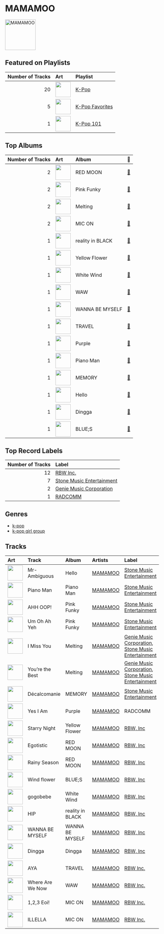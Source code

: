 
# MAMAMOO


<img src="https://i.scdn.co/image/ab6761610000e5ebe12972169702affd7a4c48ec" alt="MAMAMOO" width="100" />

## Featured on Playlists
|   Number of Tracks | Art                                                                                                                                                                                                                         | Playlist                                           |
|-------------------:|:----------------------------------------------------------------------------------------------------------------------------------------------------------------------------------------------------------------------------|:---------------------------------------------------|
|                 20 | <img src="https://mosaic.scdn.co/640/ab67616d0000b273505190077497c230422f2934ab67616d0000b2737dd8f95320e8ef08aa121dfeab67616d0000b2738164cd1a2e03b7ca2db9ff5eab67616d0000b273f7da7c0f322b7a1c95190d92" alt="" width="50" /> | [K-Pop](../playlists/k_pop.md)                     |
|                  5 | <img src="https://mosaic.scdn.co/640/ab67616d0000b2734ed058b71650a6ca2c04adffab67616d0000b273714e56679ab196354e2e443eab67616d0000b2737dd8f95320e8ef08aa121dfeab67616d0000b2738c4a282e84a53c1c8acf129a" alt="" width="50" /> | [K-Pop Favorites](../playlists/k_pop_favorites.md) |
|                  1 | <img src="https://mosaic.scdn.co/640/ab67616d0000b2735c041fe9e3c9de436047d86bab67616d0000b2737a393b04e8ced571618223e8ab67616d0000b2737dd8f95320e8ef08aa121dfeab67616d0000b273829305487c8f3b96a1d955b3" alt="" width="50" /> | [K-Pop 101](../playlists/k_pop_101.md)             |
## Top Albums

|   Number of Tracks | Art                                                                                              | Album            | 🔗                                                          |
|-------------------:|:-------------------------------------------------------------------------------------------------|:-----------------|:-----------------------------------------------------------|
|                  2 | <img src="https://i.scdn.co/image/ab67616d0000b2734a8b951ff5979dc187340b1d" alt="" width="50" /> | RED MOON         | [🔗](https://open.spotify.com/album/6GhELYbXRo1LOqRPOCsQrF) |
|                  2 | <img src="https://i.scdn.co/image/ab67616d0000b273a6ea41f7103f07588c18bbdb" alt="" width="50" /> | Pink Funky       | [🔗](https://open.spotify.com/album/5Fy5PyBWqMNK7xvXO9Q32f) |
|                  2 | <img src="https://i.scdn.co/image/ab67616d0000b27338fc902e1d368df7fc0d77a3" alt="" width="50" /> | Melting          | [🔗](https://open.spotify.com/album/11hjJntrvmauDoga4Krr0U) |
|                  2 | <img src="https://i.scdn.co/image/ab67616d0000b27322f0e32bfb91476f0ad96656" alt="" width="50" /> | MIC ON           | [🔗](https://open.spotify.com/album/6TOnqVuglIk6Db2TdUwTcZ) |
|                  1 | <img src="https://i.scdn.co/image/ab67616d0000b2739d650d0d98caf3f54b842a0b" alt="" width="50" /> | reality in BLACK | [🔗](https://open.spotify.com/album/7CucpzwxAZ6kHmctI9eo4X) |
|                  1 | <img src="https://i.scdn.co/image/ab67616d0000b2736847aa7310791dcd66f16a5e" alt="" width="50" /> | Yellow Flower    | [🔗](https://open.spotify.com/album/4G9qMxS9c4W5PPNdPrTaLn) |
|                  1 | <img src="https://i.scdn.co/image/ab67616d0000b2738612b3a74fefaf72ddc92d08" alt="" width="50" /> | White Wind       | [🔗](https://open.spotify.com/album/60m09rutmwj5ewOJoFIAVY) |
|                  1 | <img src="https://i.scdn.co/image/ab67616d0000b273ae843591bcdace9489c86fb0" alt="" width="50" /> | WAW              | [🔗](https://open.spotify.com/album/0gt7dy4ONFo6uc8D5w2WNi) |
|                  1 | <img src="https://i.scdn.co/image/ab67616d0000b273520ea0d948ced66d1c1764e2" alt="" width="50" /> | WANNA BE MYSELF  | [🔗](https://open.spotify.com/album/0n62copUsWrST9M6AsYfZI) |
|                  1 | <img src="https://i.scdn.co/image/ab67616d0000b2731cc469da4da1bccfa16867be" alt="" width="50" /> | TRAVEL           | [🔗](https://open.spotify.com/album/3xje7wSW2xwQx2GNJ5cfNu) |
|                  1 | <img src="https://i.scdn.co/image/ab67616d0000b2737709b0a8ba9059fc46fefcb2" alt="" width="50" /> | Purple           | [🔗](https://open.spotify.com/album/7lqVInQc3l7SbnbZa2cpFJ) |
|                  1 | <img src="https://i.scdn.co/image/ab67616d0000b2737752724657197df65e7c82f9" alt="" width="50" /> | Piano Man        | [🔗](https://open.spotify.com/album/1kdURRaOTpDCQqsVIU5CiT) |
|                  1 | <img src="https://i.scdn.co/image/ab67616d0000b273733b6abfa76a28b999feb572" alt="" width="50" /> | MEMORY           | [🔗](https://open.spotify.com/album/3Q34hV5fBbMpRpADmlptr7) |
|                  1 | <img src="https://i.scdn.co/image/ab67616d0000b27367f8236540d6f145e2f0baa1" alt="" width="50" /> | Hello            | [🔗](https://open.spotify.com/album/3Z9cZon6ukg4rvGYu7i4NA) |
|                  1 | <img src="https://i.scdn.co/image/ab67616d0000b273b4fd0ba98f675df97c5748b1" alt="" width="50" /> | Dingga           | [🔗](https://open.spotify.com/album/4xzsBcZaK04c8IE5iVyMNK) |
|                  1 | <img src="https://i.scdn.co/image/ab67616d0000b273b1f57af57a103eb28110c9d8" alt="" width="50" /> | BLUE;S           | [🔗](https://open.spotify.com/album/59QELOU685J1AMB2paryAx) |

## Top Record Labels

|   Number of Tracks | Label                                                               |
|-------------------:|:--------------------------------------------------------------------|
|                 12 | [RBW Inc.](../labels/rbw_inc_.md)                                   |
|                  7 | [Stone Music Entertainment](../labels/stone_music_entertainment.md) |
|                  2 | [Genie Music Corporation](../labels/genie_music_corporation.md)     |
|                  1 | [RADCOMM](../labels/radcomm.md)                                     |

## Genres

- [k-pop](../genres/k_pop.md)
- [k-pop girl group](../genres/k_pop_girl_group.md)

## Tracks

| Art                                                                                              | Track            | Album            | Artists               | Label                                                                                                                                | 💚   | 🔗                                                          |
|:-------------------------------------------------------------------------------------------------|:-----------------|:-----------------|:----------------------|:-------------------------------------------------------------------------------------------------------------------------------------|:----|:-----------------------------------------------------------|
| <img src="https://i.scdn.co/image/ab67616d0000b27367f8236540d6f145e2f0baa1" alt="" width="50" /> | Mr-Ambiguous     | Hello            | [MAMAMOO](mamamoo.md) | [Stone Music Entertainment](../labels/stone_music_entertainment.md)                                                                  | 💚   | [🔗](https://open.spotify.com/track/4VOZzJeoNhvvTaGTztogVt) |
| <img src="https://i.scdn.co/image/ab67616d0000b2737752724657197df65e7c82f9" alt="" width="50" /> | Piano Man        | Piano Man        | [MAMAMOO](mamamoo.md) | [Stone Music Entertainment](../labels/stone_music_entertainment.md)                                                                  | 💚   | [🔗](https://open.spotify.com/track/2CC7fLFEcJBrO82NUwi9Op) |
| <img src="https://i.scdn.co/image/ab67616d0000b273a6ea41f7103f07588c18bbdb" alt="" width="50" /> | AHH OOP!         | Pink Funky       | [MAMAMOO](mamamoo.md) | [Stone Music Entertainment](../labels/stone_music_entertainment.md)                                                                  | 💚   | [🔗](https://open.spotify.com/track/5bhPsVZrng5VjNKh822yJH) |
| <img src="https://i.scdn.co/image/ab67616d0000b273a6ea41f7103f07588c18bbdb" alt="" width="50" /> | Um Oh Ah Yeh     | Pink Funky       | [MAMAMOO](mamamoo.md) | [Stone Music Entertainment](../labels/stone_music_entertainment.md)                                                                  | 💚   | [🔗](https://open.spotify.com/track/0icGgAiUx5b0amQLycmGUr) |
| <img src="https://i.scdn.co/image/ab67616d0000b27338fc902e1d368df7fc0d77a3" alt="" width="50" /> | I Miss You       | Melting          | [MAMAMOO](mamamoo.md) | [Genie Music Corporation](../labels/genie_music_corporation.md), [Stone Music Entertainment](../labels/stone_music_entertainment.md) |     | [🔗](https://open.spotify.com/track/6XmZNkGNEJngWnT7ITrLpV) |
| <img src="https://i.scdn.co/image/ab67616d0000b27338fc902e1d368df7fc0d77a3" alt="" width="50" /> | You’re the Best  | Melting          | [MAMAMOO](mamamoo.md) | [Genie Music Corporation](../labels/genie_music_corporation.md), [Stone Music Entertainment](../labels/stone_music_entertainment.md) |     | [🔗](https://open.spotify.com/track/3BUZUCu1uHaTvroizwqLHt) |
| <img src="https://i.scdn.co/image/ab67616d0000b273733b6abfa76a28b999feb572" alt="" width="50" /> | Décalcomanie     | MEMORY           | [MAMAMOO](mamamoo.md) | [Stone Music Entertainment](../labels/stone_music_entertainment.md)                                                                  | 💚   | [🔗](https://open.spotify.com/track/5WitNasXEIRptoLIQUcXMx) |
| <img src="https://i.scdn.co/image/ab67616d0000b2737709b0a8ba9059fc46fefcb2" alt="" width="50" /> | Yes I Am         | Purple           | [MAMAMOO](mamamoo.md) | RADCOMM                                                                                                                              | 💚   | [🔗](https://open.spotify.com/track/3RqUX4U46H6TPdH30gPy4k) |
| <img src="https://i.scdn.co/image/ab67616d0000b2736847aa7310791dcd66f16a5e" alt="" width="50" /> | Starry Night     | Yellow Flower    | [MAMAMOO](mamamoo.md) | [RBW, Inc](../labels/rbw_inc_.md)                                                                                                    | 💚   | [🔗](https://open.spotify.com/track/5MaDeMdqsPsZTxNWdEZPVH) |
| <img src="https://i.scdn.co/image/ab67616d0000b2734a8b951ff5979dc187340b1d" alt="" width="50" /> | Egotistic        | RED MOON         | [MAMAMOO](mamamoo.md) | [RBW, Inc](../labels/rbw_inc_.md)                                                                                                    | 💚   | [🔗](https://open.spotify.com/track/5Z4aqpT39KpY8gbHoJWdou) |
| <img src="https://i.scdn.co/image/ab67616d0000b2734a8b951ff5979dc187340b1d" alt="" width="50" /> | Rainy Season     | RED MOON         | [MAMAMOO](mamamoo.md) | [RBW, Inc](../labels/rbw_inc_.md)                                                                                                    | 💚   | [🔗](https://open.spotify.com/track/7u0ErMhA3PliMLkph2jlCM) |
| <img src="https://i.scdn.co/image/ab67616d0000b273b1f57af57a103eb28110c9d8" alt="" width="50" /> | Wind flower      | BLUE;S           | [MAMAMOO](mamamoo.md) | [RBW, Inc](../labels/rbw_inc_.md)                                                                                                    |     | [🔗](https://open.spotify.com/track/2qwyjoSsSr3M7HTt611Q5O) |
| <img src="https://i.scdn.co/image/ab67616d0000b2738612b3a74fefaf72ddc92d08" alt="" width="50" /> | gogobebe         | White Wind       | [MAMAMOO](mamamoo.md) | [RBW, Inc](../labels/rbw_inc_.md)                                                                                                    | 💚   | [🔗](https://open.spotify.com/track/6E7jAJN2e3znSHyPCdQqx8) |
| <img src="https://i.scdn.co/image/ab67616d0000b2739d650d0d98caf3f54b842a0b" alt="" width="50" /> | HIP              | reality in BLACK | [MAMAMOO](mamamoo.md) | [RBW, Inc](../labels/rbw_inc_.md)                                                                                                    | 💚   | [🔗](https://open.spotify.com/track/24nK8tW7Pt3Inh2utttuoG) |
| <img src="https://i.scdn.co/image/ab67616d0000b273520ea0d948ced66d1c1764e2" alt="" width="50" /> | WANNA BE MYSELF  | WANNA BE MYSELF  | [MAMAMOO](mamamoo.md) | [RBW, Inc](../labels/rbw_inc_.md)                                                                                                    | 💚   | [🔗](https://open.spotify.com/track/0VPBuXtEG16NtN5ZGYJ7lV) |
| <img src="https://i.scdn.co/image/ab67616d0000b273b4fd0ba98f675df97c5748b1" alt="" width="50" /> | Dingga           | Dingga           | [MAMAMOO](mamamoo.md) | [RBW, Inc](../labels/rbw_inc_.md)                                                                                                    | 💚   | [🔗](https://open.spotify.com/track/0bDYceyQd1jnJO4sK47YxU) |
| <img src="https://i.scdn.co/image/ab67616d0000b2731cc469da4da1bccfa16867be" alt="" width="50" /> | AYA              | TRAVEL           | [MAMAMOO](mamamoo.md) | [RBW Inc.](../labels/rbw_inc_.md)                                                                                                    | 💚   | [🔗](https://open.spotify.com/track/4BZXVFYCb76Q0Klojq4piV) |
| <img src="https://i.scdn.co/image/ab67616d0000b273ae843591bcdace9489c86fb0" alt="" width="50" /> | Where Are We Now | WAW              | [MAMAMOO](mamamoo.md) | [RBW Inc.](../labels/rbw_inc_.md)                                                                                                    | 💚   | [🔗](https://open.spotify.com/track/0cLXk75Pan3mhRlWqHiynh) |
| <img src="https://i.scdn.co/image/ab67616d0000b27322f0e32bfb91476f0ad96656" alt="" width="50" /> | 1,2,3 Eoi!       | MIC ON           | [MAMAMOO](mamamoo.md) | [RBW Inc.](../labels/rbw_inc_.md)                                                                                                    | 💚   | [🔗](https://open.spotify.com/track/1uYgNXNnBTQnboOwlYBLd1) |
| <img src="https://i.scdn.co/image/ab67616d0000b27322f0e32bfb91476f0ad96656" alt="" width="50" /> | ILLELLA          | MIC ON           | [MAMAMOO](mamamoo.md) | [RBW Inc.](../labels/rbw_inc_.md)                                                                                                    | 💚   | [🔗](https://open.spotify.com/track/0oeVHAgY8Q7Mdce5Quj2G4) |